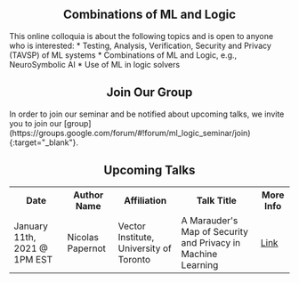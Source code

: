 <h2 style="text-align:center">Combinations of ML and Logic</h2>
This online colloquia is about the following topics and is open to anyone who is interested:
* Testing, Analysis, Verification, Security and Privacy (TAVSP) of ML systems
* Combinations of ML and Logic, e.g., NeuroSymbolic AI
* Use of ML in logic solvers

<h2 style="text-align:center">Join Our Group</h2>
In order to join our seminar and be notified about upcoming talks, we invite you to join our [group](https://groups.google.com/forum/#!forum/ml_logic_seminar/join){:target="_blank"}.

<h2 style="text-align:center">Upcoming Talks</h2>
<table id="upcoming">
  <tr>
    <th>Date</th>
    <th>Author Name</th>
    <th>Affiliation</th>
    <th>Talk Title</th>
    <th>More Info</th>
  </tr>
  <tr>
    <td>January 11th, 2021 @ 1PM EST</td>
    <td>Nicolas Papernot</td>
    <td>Vector Institute, University of Toronto</td>
    <td>A Marauder's Map of Security and Privacy in Machine Learning</td>
    <td><a href="https://ml-logic-seminar.github.io/upcoming.html#nicolas" target="_blank">Link</a></td>
  </tr>
</table>
